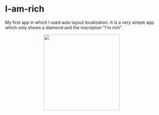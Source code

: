 # I-am-rich
My first app in which I used auto layout localization.
It is a very simple app which only shows a diamond and the inscription "I'm rich".
<p align = "center">
<img width = "250" src = "https://user-images.githubusercontent.com/67439169/86028413-216acd00-ba32-11ea-983a-93bbabf7aba2.png" >
</p>
